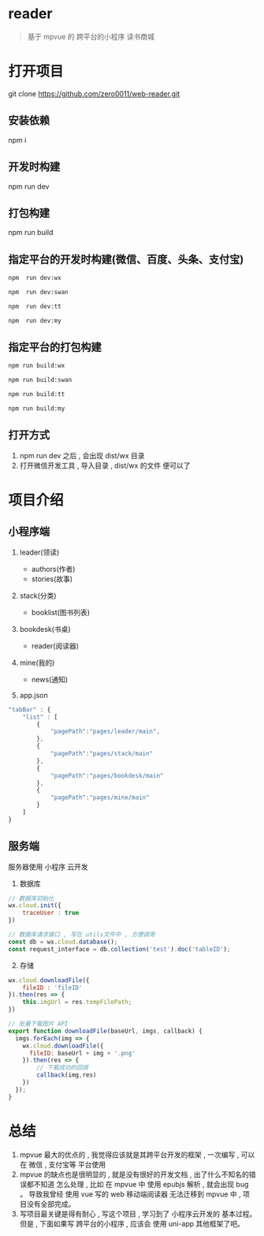 # reader

> 基于 mpvue 的 跨平台的小程序 读书商城

# 打开项目

git clone https://github.com/zero0011/web-reader.git

## 安装依赖
npm i

## 开发时构建
npm run  dev

## 打包构建
npm run build

## 指定平台的开发时构建(微信、百度、头条、支付宝)
```html
npm  run dev:wx

npm  run dev:swan

npm  run dev:tt

npm  run dev:my

```


## 指定平台的打包构建
```html
npm run build:wx

npm run build:swan

npm run build:tt

npm run build:my
```



## 打开方式
1. npm run dev 之后 , 会出现 dist/wx 目录
2. 打开微信开发工具 , 导入目录 , dist/wx 的文件 便可以了


# 项目介绍

## 小程序端

1. leader(领读)
    - authors(作者)
    - stories(故事)

2. stack(分类)
    - booklist(图书列表)

3. bookdesk(书桌)
    - reader(阅读器)

4. mine(我的)
    - news(通知)

5. app.json

```js
"tabBar" : {
    "list" : [
        {
            "pagePath":"pages/leader/main",
        },
        {
            "pagePath":"pages/stack/main"
        },
        {
            "pagePath":"pages/bookdesk/main"
        },
        {
            "pagePath":"pages/mine/main"
        }
    ]
}
```


## 服务端
服务器使用 小程序 云开发

1. 数据库
```js
// 数据库初始化
wx.cloud.init({
    traceUser : true
})
```

```js
// 数据库请求接口 , 写在 utils文件中 , 方便调用
const db = wx.cloud.database();
const request_interface = db.collection('test').doc('tableID');
```


2. 存储
```js
wx.cloud.downloadFile({
    fileID : 'fileID'
}).then(res => {
    this.imgUrl = res.tempFilePath;
})

// 批量下载图片 API
export function downloadFile(baseUrl, imgs, callback) {
  imgs.forEach(img => {
    wx.cloud.downloadFile({
      fileID: baseUrl + img + '.png'
    }).then(res => {
        // 下载成功的回调
        callback(img,res)
    })
  });
}
```

# 总结
1. mpvue 最大的优点的 , 我觉得应该就是其跨平台开发的框架 , 一次编写 , 可以在 微信 , 支付宝等 平台使用 
2. mpvue 的缺点也是很明显的 , 就是没有很好的开发文档 , 出了什么不知名的错误都不知道 怎么处理 , 比如 在 mpvue 中 使用 epubjs 解析 , 就会出现 bug 。 导致我曾经 使用 vue 写的 web 移动端阅读器 无法迁移到 mpvue 中 , 项目没有全部完成。
3. 写项目最关键是得有耐心 , 写这个项目 , 学习到了 小程序云开发的 基本过程。 但是 , 下面如果写 跨平台的小程序 , 应该会 使用 uni-app 其他框架了吧。 